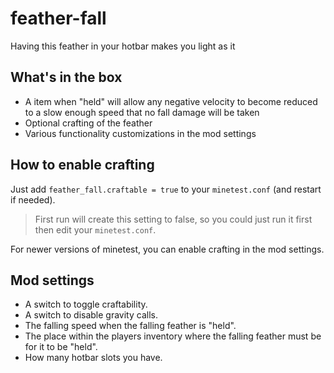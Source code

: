 # feather-fall

Having this feather in your hotbar makes you light as it

## What's in the box

- A item when "held" will allow any negative velocity to become reduced to a slow enough speed that no fall damage will be taken
- Optional crafting of the feather
- Various functionality customizations in the mod settings

## How to enable crafting

Just add `feather_fall.craftable = true` to your `minetest.conf` (and restart if needed).

> First run will create this setting to false, so you could just run it first then edit your `minetest.conf`.

For newer versions of minetest, you can enable crafting in the mod settings.

## Mod settings

- A switch to toggle craftability.
- A switch to disable gravity calls.
- The falling speed when the falling feather is "held".
- The place within the players inventory where the falling feather must be for it to be "held".
- How many hotbar slots you have.
